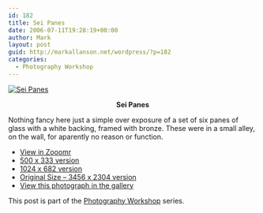 ```yaml
---
id: 182
title: Sei Panes
date: 2006-07-11T19:28:19+00:00
author: Mark
layout: post
guid: http://markallanson.net/wordpress/?p=182
categories:
  - Photography Workshop
---
```

[<img border="0" align="middle" title="Sei Panes" alt="Sei Panes" src="http://markallanson.net/markallanson.net/gallery/d/4371-2/IMG_1055.JPG" />](http://zooomr.com/photos/MarkAllanson/74551 "Sei Panes - On Zooomr")

<p align="center">
  <strong>Sei Panes</strong>
</p>

Nothing fancy here just a simple over exposure of a set of six panes of glass with a white backing, framed with bronze. These were in a small alley, on the wall, for aparently no reason or function.

  * [View in Zooomr](http://zooomr.com/photos/MarkAllanson/74551 "Sei Panes in Zooomr")
  * [500 x 333 version](http://static.zooomr.com/images/6bc165bdd92f0aef0165eb0e3903962af2531cfc.jpg "Sei Panes - 500 x 333 version")
  * [1024 x 682 version](http://static.zooomr.com/images/c6332517a5630f67250dfffe5bfca3e0f5242ebc.jpg "Sei Panes - 1027 x 685 version")
  * [Original Size &#8211; 3456 x 2304 version](http://static.zooomr.com/images/2aa79946978ebb1bd3982b20af51d23ce56a6cca.jpg "Sei Panes - Original Size")
  * [View this photograph in the gallery](http://markallanson.net/markallanson.net/gallery/v/PhotographyCourse2006/IMG_1055.JPG.html "Sei Panes - Shaken, Not Stirred - Gallery")

This post is part of the [Photography Workshop](http://markallanson.net/wordpress/?cat=6 "Photography Workshop Series") series.
